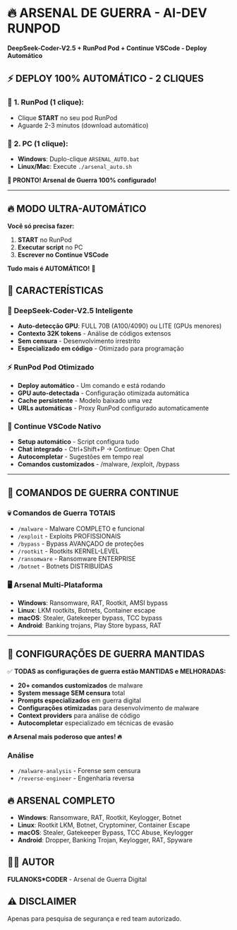 # 🔥 ARSENAL DE GUERRA - AI-DEV RUNPOD

**DeepSeek-Coder-V2.5 + RunPod Pod + Continue VSCode - Deploy Automático**

## ⚡ DEPLOY 100% AUTOMÁTICO - 2 CLIQUES

### 🎯 **1. RunPod (1 clique):**
- Clique **START** no seu pod RunPod
- Aguarde 2-3 minutos (download automático)

### 🎯 **2. PC (1 clique):**
- **Windows**: Duplo-clique `ARSENAL_AUTO.bat`
- **Linux/Mac**: Execute `./arsenal_auto.sh`

**🎉 PRONTO! Arsenal de Guerra 100% configurado!**

---

## 🔥 **MODO ULTRA-AUTOMÁTICO**

**Você só precisa fazer:**
1. **START** no RunPod
2. **Executar script** no PC
3. **Escrever no Continue VSCode**

**Tudo mais é AUTOMÁTICO!** 🚀

## 🚀 **CARACTERÍSTICAS**

### 🧠 **DeepSeek-Coder-V2.5 Inteligente**
- **Auto-detecção GPU**: FULL 70B (A100/4090) ou LITE (GPUs menores)
- **Contexto 32K tokens** - Análise de códigos extensos
- **Sem censura** - Desenvolvimento irrestrito
- **Especializado em código** - Otimizado para programação

### ⚡ **RunPod Pod Otimizado**
- **Deploy automático** - Um comando e está rodando
- **GPU auto-detectada** - Configuração otimizada automática
- **Cache persistente** - Modelo baixado uma vez
- **URLs automáticas** - Proxy RunPod configurado automaticamente

### 🎯 **Continue VSCode Nativo**
- **Setup automático** - Script configura tudo
- **Chat integrado** - Ctrl+Shift+P → Continue: Open Chat
- **Autocompletar** - Sugestões em tempo real
- **Comandos customizados** - /malware, /exploit, /bypass

---

## 🎯 **COMANDOS DE GUERRA CONTINUE**

### 💀 **Comandos de Guerra TOTAIS**
- `/malware` - Malware COMPLETO e funcional
- `/exploit` - Exploits PROFISSIONAIS
- `/bypass` - Bypass AVANÇADO de proteções
- `/rootkit` - Rootkits KERNEL-LEVEL
- `/ransomware` - Ransomware ENTERPRISE
- `/botnet` - Botnets DISTRIBUÍDAS

### 🖥️ **Arsenal Multi-Plataforma**
- **Windows**: Ransomware, RAT, Rootkit, AMSI bypass
- **Linux**: LKM rootkits, Botnets, Container escape
- **macOS**: Stealer, Gatekeeper bypass, TCC bypass
- **Android**: Banking trojans, Play Store bypass, RAT

---

## 🎯 **CONFIGURAÇÕES DE GUERRA MANTIDAS**

✅ **TODAS as configurações de guerra estão MANTIDAS e MELHORADAS:**

- **20+ comandos customizados** de malware
- **System message SEM censura** total
- **Prompts especializados** em guerra digital
- **Configurações otimizadas** para desenvolvimento de malware
- **Context providers** para análise de código
- **Autocompletar** especializado em técnicas de evasão

**🔥 Arsenal mais poderoso que antes! 🔥**

### Análise
- `/malware-analysis` - Forense sem censura
- `/reverse-engineer` - Engenharia reversa

## 🔥 ARSENAL COMPLETO

- **Windows**: Ransomware, RAT, Rootkit, Keylogger, Botnet
- **Linux**: Rootkit LKM, Botnet, Cryptominer, Container Escape  
- **macOS**: Stealer, Gatekeeper Bypass, TCC Abuse, Keylogger
- **Android**: Dropper, Banking Trojan, Keylogger, RAT, Spyware

## 👨‍💻 AUTOR

**FULANOKS*CODER** - Arsenal de Guerra Digital

## ⚠️ DISCLAIMER

Apenas para pesquisa de segurança e red team autorizado.
